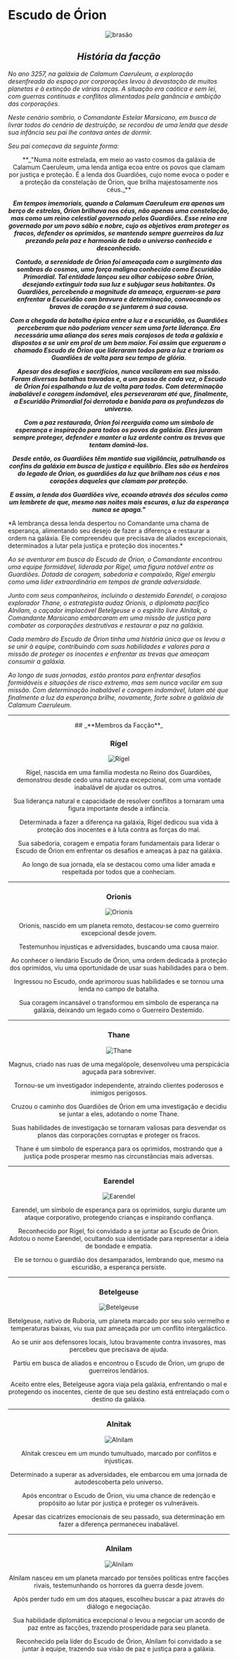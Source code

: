 # **Escudo de Órion**


<center>

![brasão](imagens/personagens/brasao.jpg)
## _**História da facção**_
</center>


*No ano 3257, na galáxia de Calamum Caeruleum, a exploração desenfreada do espaço por corporações levou à devastação de muitos planetas e à extinção de várias raças. A situação era caótica e sem lei, com guerras contínuas e conflitos alimentados pela ganância e ambição das corporações.*

*Neste cenário sombrio, o Comandante Estelar Marsicano, em busca de livrar todos do cenário de destruição, se recordou de uma lenda que desde sua infância seu pai lhe contava antes de dormir.*

*Seu pai começava da seguinte forma:*

<center>
**_"Numa noite estrelada, em meio ao vasto cosmos da galáxia de Calamum Caeruleum, uma lenda antiga ecoa entre os povos que clamam por justiça e proteção. É a lenda dos Guardiões, cujo nome evoca o poder e a proteção da constelação de Órion, que brilha majestosamente nos céus._**

**_Em tempos imemoriais, quando a Calamum Caeruleum era apenas um berço de estrelas, Órion brilhava nos céus, não apenas uma constelação, mas como um reino celestial governado pelos Guardiões. Esse reino era governado por um povo sábio e nobre, cujo os objetivos eram proteger os fracos, defender os oprimidos, se mantendo sempre guerreiros da luz prezando pela paz e harmonia de todo o universo conhecido e desconhecido._**

**_Contudo, a serenidade de Órion foi ameaçada com o surgimento das sombras do cosmos,  uma força maligna conhecida como Escuridão Primordial. Tal entidade lançou seu olhar cobiçoso sobre Órion, desejando extinguir toda sua luz e subjugar seus habitantes. Os Guardiões, percebendo a magnitude da ameaça, ergueram-se para enfrentar a Escuridão com bravura e determinação, convocando os bravos de coração a se juntarem à sua causa._**

**_Com a chegada da batalha épica entre a luz e a escuridão, os Guardiões perceberam que não poderiam vencer sem uma forte liderança. Era necessária uma aliança dos seres mais corajosos de toda a galáxia e dispostos a se unir em prol de um bem maior. Foi assim que ergueram o chamado Escudo de Órion que lideraram todos para a luz e trariam os Guardiões de volta para seu tempo de glória._**

**_Apesar dos desafios e sacrifícios, nunca vacilaram em sua missão. Foram diversas batalhas travadas e, a um passo de cada vez, o Escudo de Órion foi espalhando a luz de volta para todos.  Com determinação inabalável e coragem indomável, eles perseveraram até que, finalmente, a Escuridão Primordial foi derrotada e banida para as profundezas do universo._**

**_Com a paz restaurada, Órion foi reerguida como um símbolo de esperança e inspiração para todos os povos da galáxia. Eles juraram sempre proteger, defender e manter a luz ardente contra as trevas que tentam dominá-los._**

**_Desde então, os Guardiões têm mantido sua vigilância, patrulhando os confins da galáxia em busca de justiça e equilíbrio. Eles são os herdeiros do legado de Órion, os guardiões da luz que brilham nos céus e nos corações daqueles que clamam por proteção._**

**_E assim, a lenda dos Guardiões vive, ecoando através dos séculos como um lembrete de que, mesmo nas noites mais escuras, a luz da esperança nunca se apaga."_**

</center>
*A lembrança dessa lenda despertou no Comandante uma chama de esperança, alimentando seu desejo de fazer a diferença e restaurar a ordem na galáxia. Ele compreendeu que precisava de aliados excepcionais, determinados a lutar pela justiça e proteção dos inocentes.*

*Ao se aventurar em busca do Escudo de Órion, o Comandante encontrou uma equipe formidável, liderada por Rígel, uma figura notável entre os Guardiões. Dotada de coragem, sabedoria e compaixão, Rígel emergiu como uma líder extraordinária em tempos de grande adversidade.*

*Junto com seus companheiros, incluindo o destemido Earendel, o corajoso explorador Thane, o estrategista audaz Orionis, o diplomata pacífico Alnilam, o caçador implacável Betelgeuse e o espírito livre Alnitak, o Comandante Marsicano embarcaram em uma missão de justiça para combater as corporações destrutivas e restaurar a paz na galáxia.*

*Cada membro do Escudo de Órion tinha uma história única que os levou a se unir à equipe, contribuindo com suas habilidades e valores para a missão de proteger os inocentes e enfrentar as trevas que ameaçam consumir a galáxia.*

*Ao longo de suas jornadas, estão prontos para enfrentar desafios formidáveis e situações de risco extremo, mas sem nunca vacilar em sua missão. Com determinação inabalável e coragem indomável, lutam até que finalmente a luz da esperança brilhe, novamente, forte sobre a galáxia de Calamum Caeruleum.*

---


<center>
## _**Membros da Facção**_

### **Rígel**

![Rígel](imagens/personagens/rigel.jpg)

Rígel, nascida em uma família modesta no Reino dos Guardiões, demonstrou desde cedo uma natureza excepcional, com uma vontade inabalável de ajudar os outros. 

Sua liderança natural e capacidade de resolver conflitos a tornaram uma figura importante desde a infância. 

Determinada a fazer a diferença na galáxia, Rígel dedicou sua vida à proteção dos inocentes e à luta contra as forças do mal. 

Sua sabedoria, coragem e empatia foram fundamentais para liderar o Escudo de Órion em enfrentar os desafios e ameaças à paz na galáxia. 

Ao longo de sua jornada, ela se destacou como uma líder amada e respeitada por todos que a conheciam.


---

### **Orionis**
![Orionis](imagens/personagens/orionis.jpg)

Orionis, nascido em um planeta remoto, destacou-se como guerreiro excepcional desde jovem.

Testemunhou injustiças e adversidades, buscando uma causa maior. 

Ao conhecer o lendário Escudo de Órion, uma ordem dedicada à proteção dos oprimidos, viu uma oportunidade de usar suas habilidades para o bem. 

Ingressou no Escudo, onde aprimorou suas habilidades e se tornou uma lenda no campo de batalha. 

Sua coragem incansável o transformou em símbolo de esperança na galáxia, deixando um legado como o Guerreiro Destemido.

---

### **Thane**
![Thane](imagens/personagens/thane.jpg)

Magnus, criado nas ruas de uma megalópole, desenvolveu uma perspicácia aguçada para sobreviver. 

Tornou-se um investigador independente, atraindo clientes poderosos e inimigos perigosos. 

Cruzou o caminho dos Guardiões de Órion em uma investigação e decidiu se juntar a eles, adotando o nome Thane. 

Suas habilidades de investigação se tornaram valiosas para desvendar os planos das corporações corruptas e proteger os fracos. 

Thane é um símbolo de esperança para os oprimidos, mostrando que a justiça pode prosperar mesmo nas circunstâncias mais adversas.

---

### **Earendel**
![Earendel](imagens/personagens/earendel.jpg)

Earendel, um símbolo de esperança para os oprimidos, surgiu durante um ataque corporativo, protegendo crianças e inspirando confiança. 

Reconhecido por Rígel, foi convidado a se juntar ao Escudo de Órion. Adotou o nome Earendel, ocultando sua identidade para representar a ideia de bondade e empatia. 

Ele se tornou o guardião dos desamparados, lembrando que, mesmo na escuridão, a esperança persiste.

---

### **Betelgeuse**
![Betelgeuse](imagens/personagens/betelgeuse.jpeg)

Betelgeuse, nativo de Ruboria, um planeta marcado por seu solo vermelho e temperaturas baixas, viu sua paz ameaçada por um conflito intergaláctico. 

Ao se unir aos defensores locais, lutou bravamente contra invasores, mas percebeu que precisava de ajuda. 

Partiu em busca de aliados e encontrou o Escudo de Órion, um grupo de guerreiros lendários. 

Aceito entre eles, Betelgeuse agora viaja pela galáxia, enfrentando o mal e protegendo os inocentes, ciente de que seu destino está entrelaçado com o destino da galáxia.

---

### **Alnitak**
![Alnilam](imagens/personagens/alnitak.jpeg)

Alnitak cresceu em um mundo tumultuado, marcado por conflitos e injustiças. 

Determinado a superar as adversidades, ele embarcou em uma jornada de autodescoberta pelo universo. 

Após encontrar o Escudo de Órion, viu uma chance de redenção e propósito ao lutar por justiça e proteger os vulneráveis. 

Apesar das cicatrizes emocionais de seu passado, sua determinação em fazer a diferença permaneceu inabalável.

---

### **Alnilam**
![Alnilam](imagens/personagens/alnilam.jpeg)

Alnilam nasceu em um planeta marcado por tensões políticas entre facções rivais, testemunhando os horrores da guerra desde jovem.

Após perder tudo em um dos ataques, escolheu buscar a paz através do diálogo e negociação. 

Sua habilidade diplomática excepcional o levou a negociar um acordo de paz entre as facções, trazendo prosperidade para seu planeta. 

Reconhecido pela líder do Escudo de Órion, Alnilam foi convidado a se juntar à equipe, trazendo sua visão de paz e justiça para a galáxia.


